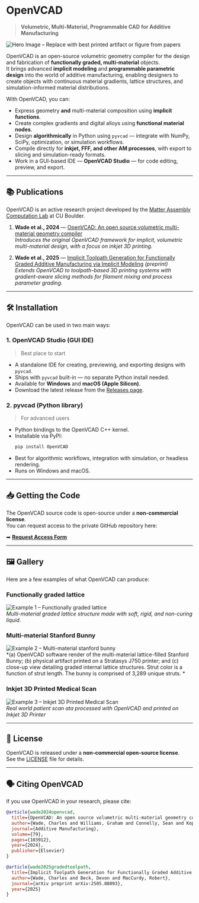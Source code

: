 # OpenVCAD

> **Volumetric, Multi-Material, Programmable CAD for Additive Manufacturing**

![Hero Image – Replace with best printed artifact or figure from papers](images/hero.png)

OpenVCAD is an open-source volumetric geometry compiler for the design and fabrication of **functionally graded, multi-material** objects.  
It brings advanced **implicit modeling** and **programmable parametric design** into the world of additive manufacturing, enabling designers to create objects with continuous material gradients, lattice structures, and simulation-informed material distributions.

With OpenVCAD, you can:

- Express geometry **and** multi-material composition using **implicit functions**.
- Create complex gradients and digital alloys using **functional material nodes**.
- Design **algorithmically** in Python using `pyvcad` — integrate with NumPy, SciPy, optimization, or simulation workflows.
- Compile directly for **inkjet, FFF, and other AM processes**, with export to slicing and simulation-ready formats.
- Work in a GUI-based IDE — **OpenVCAD Studio** — for code editing, preview, and export.

---

## 📚 Publications

OpenVCAD is an active research project developed by the [Matter Assembly Computation Lab](https://www.colorado.edu/lab/matterassembly/) at CU Boulder.

1. **Wade et al., 2024** — [OpenVCAD: An open source volumetric multi-material geometry compiler](https://matterassembly.org/assets/pdf/preprints/2024_OpenVCAD.pdf)  
   *Introduces the original OpenVCAD framework for implicit, volumetric multi-material design, with a focus on inkjet 3D printing.*

2. **Wade et al., 2025** — [Implicit Toolpath Generation for Functionally Graded Additive Manufacturing via Implicit Modeling](https://arxiv.org/abs/2505.08093) *(preprint)*  
   *Extends OpenVCAD to toolpath-based 3D printing systems with gradient-aware slicing methods for filament mixing and process parameter grading.*

---

## 🛠 Installation
OpenVCAD can be used in two main ways:

### 1. **OpenVCAD Studio** (GUI IDE)
> Best place to start
- A standalone IDE for creating, previewing, and exporting designs with `pyvcad`.
- Ships with `pyvcad` built-in — no separate Python install needed.
- Available for **Windows** and **macOS (Apple Silicon)**.
- Download the latest release from the [Releases page](https://github.com/MacCurdyLab/OpenVCAD-Public/releases).

### 2. **pyvcad** (Python library)
> For advanced users
- Python bindings to the OpenVCAD C++ kernel.
- Installable via PyPI:
  ```bash
  pip install OpenVCAD
  ```
- Best for algorithmic workflows, integration with simulation, or headless rendering.
- Runs on Windows and macOS.

---

## 📥 Getting the Code

The OpenVCAD source code is open-source under a **non-commercial license**.  
You can request access to the private GitHub repository here:

➡ **[Request Access Form](https://forms.gle/MAjCmG66xZ6p1JcE9)**

---

## 🖼 Gallery

Here are a few examples of what OpenVCAD can produce:

### Functionally graded lattice
![Example 1 – Functionally graded lattice](images/lattice_example.png)  
*Multi-material graded lattice structure made with soft, rigid, and non-curing liquid.*

###  Multi-material Stanford Bunny
![Example 2 – Multi-material stanford bunny](images/bunny_combined.png)  
*(a) OpenVCAD software render of the multi-material lattice-filled Stanford Bunny; (b) physical artifact printed on a Stratasys J750 printer; and (c) close-up view detailing graded internal lattice structures. Strut color is a function of strut length. The bunny is comprised of 3,289 unique struts. *

### Inkjet 3D Printed Medical Scan
![Example 3 – Inkjet 3D Printed Medical Scan](images/medical.png)  
*Real world patient scan ata processed with OpenVCAD and printed on Inkjet 3D Printer*

---

## 📄 License

OpenVCAD is released under a **non-commercial open-source license**.  
See the [LICENSE](LICENSE) file for details.

---

## 🗣 Citing OpenVCAD
If you use OpenVCAD in your research, please cite:

```bibtex
@article{wade2024openvcad,
  title={OpenVCAD: An open source volumetric multi-material geometry compiler},
  author={Wade, Charles and Williams, Graham and Connelly, Sean and Kopec, Braden and MacCurdy, Robert},
  journal={Additive Manufacturing},
  volume={79},
  pages={103912},
  year={2024},
  publisher={Elsevier}
}
```

```bibtex
@article{wade2025gradedtoolpath,
  title={Implicit Toolpath Generation for Functionally Graded Additive Manufacturing via Gradient-Aware Slicing},
  author={Wade, Charles and Beck, Devon and MacCurdy, Robert},
  journal={arXiv preprint arXiv:2505.08093},
  year={2025}
}
```
